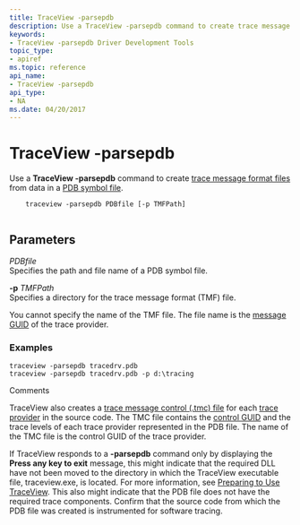 ```yaml
---
title: TraceView -parsepdb
description: Use a TraceView -parsepdb command to create trace message format files from data in a PDB symbol file.
keywords:
- TraceView -parsepdb Driver Development Tools
topic_type:
- apiref
ms.topic: reference
api_name:
- TraceView -parsepdb
api_type:
- NA
ms.date: 04/20/2017
---
```


# TraceView -parsepdb

Use a **TraceView -parsepdb** command to create [trace message format files](trace-message-format-file.md) from data in a [PDB symbol file](pdb-symbol-files.md).

```
    traceview -parsepdb PDBfile [-p TMFPath] 
   
```

## <span id="Parameters"></span><span id="parameters"></span><span id="PARAMETERS"></span>Parameters


<span id="_______PDBfile______"></span><span id="_______pdbfile______"></span><span id="_______PDBFILE______"></span> *PDBfile*   
Specifies the path and file name of a PDB symbol file.

<span id="_______-p_______TMFPath______"></span><span id="_______-p_______tmfpath______"></span><span id="_______-P_______TMFPATH______"></span> **-p** *TMFPath*   
Specifies a directory for the trace message format (TMF) file.

You cannot specify the name of the TMF file. The file name is the [message GUID](message-guid.md) of the trace provider.

### <span id="examples"></span><span id="EXAMPLES"></span>Examples

```
traceview -parsepdb tracedrv.pdb
traceview -parsepdb tracedrv.pdb -p d:\tracing
```

Comments

TraceView also creates a [trace message control (.tmc) file](trace-message-control-file.md) for each [trace provider](trace-provider.md) in the source code. The TMC file contains the [control GUID](control-guid.md) and the trace levels of each trace provider represented in the PDB file. The name of the TMC file is the control GUID of the trace provider.

If TraceView responds to a **-parsepdb** command only by displaying the **Press any key to exit** message, this might indicate that the required DLL have not been moved to the directory in which the TraceView executable file, traceview.exe, is located. For more information, see [Preparing to Use TraceView](preparing-to-use-traceview.md). This also might indicate that the PDB file does not have the required trace components. Confirm that the source code from which the PDB file was created is instrumented for software tracing.
